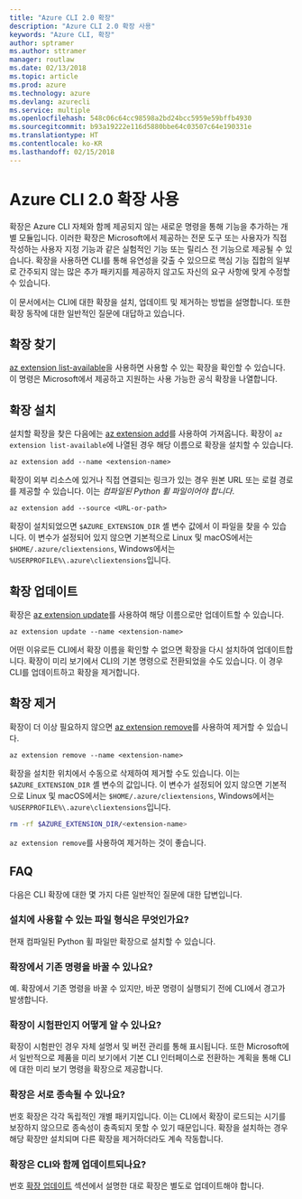 ```yaml
---
title: "Azure CLI 2.0 확장"
description: "Azure CLI 2.0 확장 사용"
keywords: "Azure CLI, 확장"
author: sptramer
ms.author: sttramer
manager: routlaw
ms.date: 02/13/2018
ms.topic: article
ms.prod: azure
ms.technology: azure
ms.devlang: azurecli
ms.service: multiple
ms.openlocfilehash: 548c06c64cc98598a2bd24bcc5959e59bffb4930
ms.sourcegitcommit: b93a19222e116d5880bbe64c03507c64e190331e
ms.translationtype: HT
ms.contentlocale: ko-KR
ms.lasthandoff: 02/15/2018
---
```

# <a name="using-extensions-with-the-azure-cli-20"></a>Azure CLI 2.0 확장 사용

확장은 Azure CLI 자체와 함께 제공되지 않는 새로운 명령을 통해 기능을 추가하는 개별 모듈입니다. 이러한 확장은 Microsoft에서 제공하는 전문 도구 또는 사용자가 직접 작성하는 사용자 지정 기능과 같은 실험적인 기능 또는 릴리스 전 기능으로 제공될 수 있습니다. 확장을 사용하면 CLI를 통해 유연성을 갖출 수 있으므로 핵심 기능 집합의 일부로 간주되지 않는 많은 추가 패키지를 제공하지 않고도 자신의 요구 사항에 맞게 수정할 수 있습니다.

이 문서에서는 CLI에 대한 확장을 설치, 업데이트 및 제거하는 방법을 설명합니다. 또한 확장 동작에 대한 일반적인 질문에 대답하고 있습니다.

## <a name="finding-extensions"></a>확장 찾기

[az extension list-available](/cli/azure/extension?view=azure-cli-latest#az_extension_list_available)을 사용하면 사용할 수 있는 확장을 확인할 수 있습니다. 이 명령은 Microsoft에서 제공하고 지원하는 사용 가능한 공식 확장을 나열합니다.

## <a name="installing-extensions"></a>확장 설치

설치할 확장을 찾은 다음에는 [az extension add](https://docs.microsoft.com/en-us/cli/azure/extension?view=azure-cli-latest#az_extension_add)를 사용하여 가져옵니다. 확장이 `az extension list-available`에 나열된 경우 해당 이름으로 확장을 설치할 수 있습니다.

```azurecli
az extension add --name <extension-name>
```

확장이 외부 리소스에 있거나 직접 연결되는 링크가 있는 경우 원본 URL 또는 로컬 경로를 제공할 수 있습니다. 이는 _컴파일된 Python 휠 파일이어야 합니다_.

```azurecli
az extension add --source <URL-or-path>
```

확장이 설치되었으면 `$AZURE_EXTENSION_DIR` 셸 변수 값에서 이 파일을 찾을 수 있습니다. 이 변수가 설정되어 있지 않으면 기본적으로 Linux 및 macOS에서는 `$HOME/.azure/cliextensions`, Windows에서는 `%USERPROFILE%\.azure\cliextensions`입니다.

## <a name="updating-extensions"></a>확장 업데이트

확장은 [az extension update](https://docs.microsoft.com/en-us/cli/azure/extension?view=azure-cli-latest#az_extension_update)를 사용하여 해당 이름으로만 업데이트할 수 있습니다.

```azurecli
az extension update --name <extension-name>
```

어떤 이유로든 CLI에서 확장 이름을 확인할 수 없으면 확장을 다시 설치하여 업데이트합니다. 확장이 미리 보기에서 CLI의 기본 명령으로 전환되었을 수도 있습니다. 이 경우 CLI를 업데이트하고 확장을 제거합니다.

## <a name="uninstalling-extensions"></a>확장 제거

확장이 더 이상 필요하지 않으면 [az extension remove](https://docs.microsoft.com/en-us/cli/azure/extension?view=azure-cli-latest#az_extension_remove)를 사용하여 제거할 수 있습니다.

```azurecli
az extension remove --name <extension-name>
```

확장을 설치한 위치에서 수동으로 삭제하여 제거할 수도 있습니다. 이는 `$AZURE_EXTENSION_DIR` 셸 변수의 값입니다. 이 변수가 설정되어 있지 않으면 기본적으로 Linux 및 macOS에서는 `$HOME/.azure/cliextensions`, Windows에서는 `%USERPROFILE%\.azure\cliextensions`입니다.

```bash
rm -rf $AZURE_EXTENSION_DIR/<extension-name>
```

`az extension remove`를 사용하여 제거하는 것이 좋습니다.

## <a name="faq"></a>FAQ

다음은 CLI 확장에 대한 몇 가지 다른 일반적인 질문에 대한 답변입니다.

### <a name="what-file-formats-are-allowed-for-installation"></a>설치에 사용할 수 있는 파일 형식은 무엇인가요?

현재 컴파일된 Python 휠 파일만 확장으로 설치할 수 있습니다.

### <a name="can-extensions-replace-existing-commands"></a>확장에서 기존 명령을 바꿀 수 있나요?

예. 확장에서 기존 명령을 바꿀 수 있지만, 바꾼 명령이 실행되기 전에 CLI에서 경고가 발생합니다.

### <a name="how-can-i-tell-if-an-extension-is-in-pre-release"></a>확장이 시험판인지 어떻게 알 수 있나요?

확장이 시험판인 경우 자체 설명서 및 버전 관리를 통해 표시됩니다. 또한 Microsoft에서 일반적으로 제품을 미리 보기에서 기본 CLI 인터페이스로 전환하는 계획을 통해 CLI에 대한 미리 보기 명령을 확장으로 제공합니다.

### <a name="can-extensions-depend-upon-each-other"></a>확장은 서로 종속될 수 있나요?

번호 확장은 각각 독립적인 개별 패키지입니다. 이는 CLI에서 확장이 로드되는 시기를 보장하지 않으므로 종속성이 충족되지 못할 수 있기 때문입니다. 확장을 설치하는 경우 해당 확장만 설치되며 다른 확장을 제거하더라도 계속 작동합니다.

### <a name="are-extensions-updated-along-with-the-cli"></a>확장은 CLI와 함께 업데이트되나요?

번호 [확장 업데이트](#updating-extensions) 섹션에서 설명한 대로 확장은 별도로 업데이트해야 합니다.

